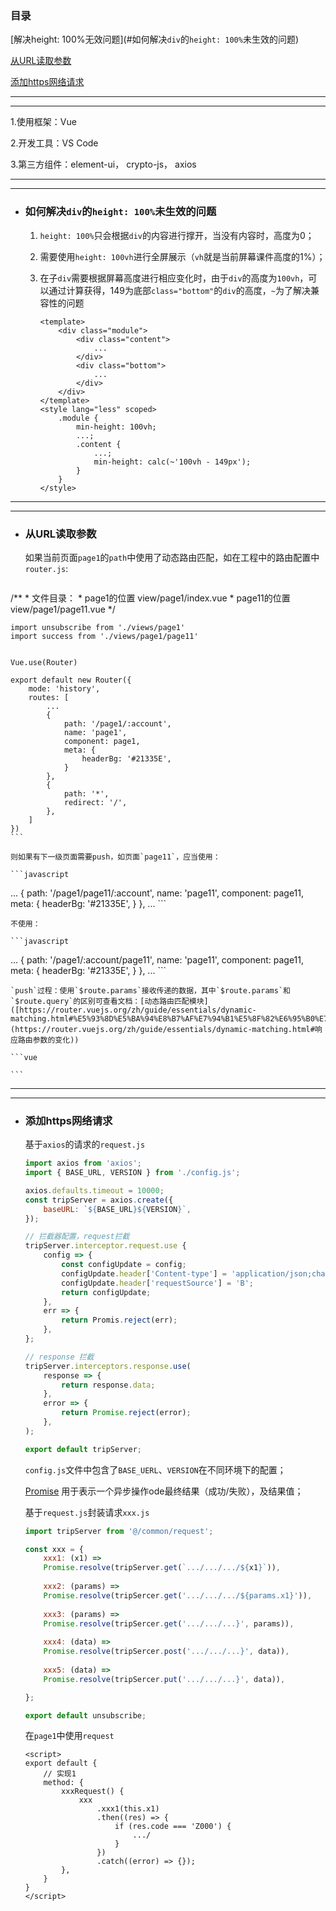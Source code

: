 ### 目录

[解决height: 100%无效问题](#如何解决`div`的`height: 100%`未生效的问题)

[从URL读取参数](#从URL读取参数)

[添加https网络请求](#添加https网络请求)

------

------



1.使用框架：Vue

2.开发工具：VS Code

3.第三方组件：element-ui， crypto-js， axios

------

------



- ### 如何解决`div`的`height: 100%`未生效的问题

    1. `height: 100%`只会根据`div`的内容进行撑开，当没有内容时，高度为0；

    2. 需要使用`height: 100vh`进行全屏展示（`vh`就是当前屏幕课件高度的1%）；

    3. 在子`div`需要根据屏幕高度进行相应变化时，由于`div`的高度为`100vh`，可以通过计算获得，149为底部`class="bottom"`的`div`的高度，`~`为了解决兼容性的问题

        ```vue
        <template>
        	<div class="module">
                <div class="content">
                    ...
            	</div>
                <div class="bottom">
                    ...
            	</div>
            </div>
        </template>
        <style lang="less" scoped>    
            .module {
                min-height: 100vh;
                ...;
                .content {
                    ...;
                    min-height: calc(~'100vh - 149px');
        		}
            }
        </style>
        ```

------

------



- ### 从URL读取参数

    如果当前页面`page1`的`path`中使用了动态路由匹配，如在工程中的路由配置中`router.js`:

    ```javascript
/**
     * 文件目录：
     * page1的位置		view/page1/index.vue
     * page11的位置	view/page1/page11.vue
    */
    
    import unsubscribe from './views/page1'
    import success from './views/page1/page11'
    
    
    Vue.use(Router)
    
    export default new Router({ 
        mode: 'history',
        routes: [
            ...
            {
                path: '/page1/:account',
                name: 'page1',
                component: page1,
                meta: {
                    headerBg: '#21335E',
                }
            },
            {
                path: '*',
                redirect: '/',
            },
        ]
    })
    ```
    
    则如果有下一级页面需要push，如页面`page11`，应当使用：

    ```javascript
...
            {
                path: '/page1/page11/:account',
                name: 'page11',
                component: page11,
                meta: {
                    headerBg: '#21335E',
                }
            },
    ...
    ```
    
    不使用：

    ```javascript
...
            {
                path: '/page1/:account/page11',
                name: 'page11',
                component: page11,
                meta: {
                    headerBg: '#21335E',
                }
            },
    ...
    ```
    
    `push`过程：使用`$route.params`接收传递的数据，其中`$route.params`和`$route.query`的区别可查看文档：[动态路由匹配模块]([https://router.vuejs.org/zh/guide/essentials/dynamic-matching.html#%E5%93%8D%E5%BA%94%E8%B7%AF%E7%94%B1%E5%8F%82%E6%95%B0%E7%9A%84%E5%8F%98%E5%8C%96](https://router.vuejs.org/zh/guide/essentials/dynamic-matching.html#响应路由参数的变化))

    ```vue
<script>
    export default {
        // 实现1
        data() {
            return {
                account: this.$route.params.account,
            };
    	},
        method: {
            pushAction() {
                this.$router.push(`/page1/page11/${this.account}`);
            }
        }
        // 实现2，通过 name 进行 push
        /**
        this.$router.push({
            name: 'success',
            params: {
                account: this.account,
            }
        });
        */
    }
    </script>
    ```

------

------



- ### 添加https网络请求

    基于`axios`的请求的`request.js`

    ```javascript
    import axios from 'axios';
    import { BASE_URL, VERSION } from './config.js';
    
    axios.defaults.timeout = 10000;
    const tripServer = axios.create({
        baseURL: `${BASE_URL}${VERSION}`,
    });
    
    // 拦截器配置，request拦截
    tripServer.interceptor.request.use {
        config => {
            const configUpdate = config;
            configUpdate.header['Content-type'] = 'application/json;charset=UTF-8';
            configUpdate.header['requestSource'] = 'B';
            return configUpdate;
        },
        err => {
            return Promis.reject(err);
        },
    };
    
    // response 拦截
    tripServer.interceptors.response.use(
    	response => {
            return response.data;
        },
        error => {
            return Promise.reject(error);
        },
    );
    
    export default tripServer;
    ```

    `config.js`文件中包含了`BASE_UERL`、`VERSION`在不同环境下的配置；

    [Promise](https://developer.mozilla.org/zh-CN/docs/Web/JavaScript/Reference/Global_Objects/Promise) 用于表示一个异步操作ode最终结果（成功/失败），及结果值；

    

    基于`request.js`封装请求`xxx.js`

    ```javascript
    import tripServer from '@/common/request';
    
    const xxx = {
        xxx1: (x1) => 
        Promise.resolve(tripServer.get(`.../.../.../${x1}`)),
        
        xxx2: (params) =>
        Promise.resolve(tripSercer.get('.../.../.../${params.x1}')),
        
    	xxx3: (params) =>
        Promise.resolve(tripSercer.get('.../.../...}', params)),
        
        xxx4: (data) => 
    	Promise.resolve(tripSercer.post('.../.../...}', data)),
        
        xxx5: (data) =>
        Promise.resolve(tripSercer.put('.../.../...}', data)),
    
    };
    
    export default unsubscribe;
    ```

    在`page1`中使用`request`

    ```vue
    <script>
    export default {
        // 实现1
        method: {
            xxxRequest() {
                xxx
                    .xxx1(this.x1)
                    .then((res) => {
                        if (res.code === 'Z000') {
                            .../
                        }
                    })
                    .catch((error) => {});
            },
        }
    }
    </script>
    ```

    
    

    
    